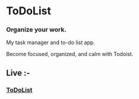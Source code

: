 # ToDoList
<h3>Organize your work.</h3>
<p> My task manager and to-do list app.</p
<p>Become focused, organized, and calm with Todoist.</p>

## Live :-
### [ToDoList](http://shradha-todolist.netlify.com/)
